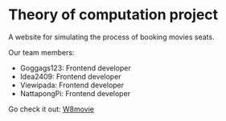 # Theory of computation project
A website for simulating the process of booking movies seats.

Our team members:
- Goggags123: Frontend developer
- Idea2409: Frontend developer
- Viewipada: Frontend developer
- NattapongPi: Frontend developer

Go check it out: [W8movie](https://w8movie.netlify.app/)
